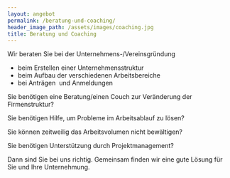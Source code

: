 ```yaml
---
layout: angebot
permalink: /beratung-und-coaching/
header_image_path: /assets/images/coaching.jpg
title: Beratung und Coaching
---
```



Wir beraten Sie bei der Unternehmens-/Vereinsgr&uuml;ndung

* beim Erstellen einer Unternehmensstruktur
* beim Aufbau der verschiedenen Arbeitsbereiche
* bei Antr&auml;gen&nbsp; und Anmeldungen


Sie ben&ouml;tigen eine Beratung/einen Couch zur Ver&auml;nderung der Firmenstruktur?

Sie ben&ouml;tigen Hilfe, um Probleme im Arbeitsablauf zu l&ouml;sen?

Sie k&ouml;nnen zeitweilig das Arbeitsvolumen nicht bew&auml;ltigen?

Sie ben&ouml;tigen Unterst&uuml;tzung durch Projektmanagement?

Dann sind Sie bei uns richtig. Gemeinsam finden wir eine gute L&ouml;sung f&uuml;r Sie und Ihre Unternehmung.

&nbsp;
